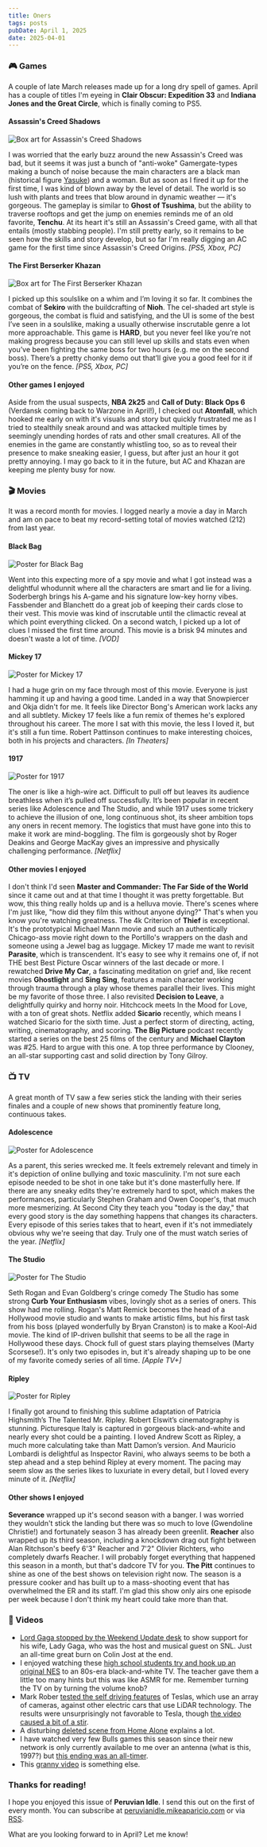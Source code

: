 ```yaml
---
title: Oners
tags: posts
pubDate: April 1, 2025
date: 2025-04-01
---
```


### 🎮 Games

A couple of late March releases made up for a long dry spell of games. April has a couple of titles I'm eyeing in **Clair Obscur: Expedition 33** and **Indiana Jones and the Great Circle**, which is finally coming to PS5.

#### Assassin's Creed Shadows

<img src="https://peruvianidle.mikeaparicio.com/assets/images/ac-shadows.jpg" alt="Box art for Assassin's Creed Shadows" class="boxart">

I was worried that the early buzz around the new Assassin's Creed was bad, but it seems it was just a bunch of "anti-woke" Gamergate-types making a bunch of noise because the main characters are a black man (historical figure [Yasuke](https://en.wikipedia.org/wiki/Yasuke)) and a woman. But as soon as I fired it up for the first time, I was kind of blown away by the level of detail. The world is so lush with plants and trees that blow around in dynamic weather &mdash; it's gorgeous. The gameplay is similar to **Ghost of Tsushima**, but the ability to traverse rooftops and get the jump on enemies reminds me of an old favorite, **Tenchu**. At its heart it's still an Assassin's Creed game, with all that entails (mostly stabbing people). I'm still pretty early, so it remains to be seen how the skills and story develop, but so far I'm really digging an AC game for the first time since Assassin's Creed Origins. _[PS5, Xbox, PC]_

#### The First Berserker Khazan

<img src="https://peruvianidle.mikeaparicio.com/assets/images/first-berserker-khazan.jpg" alt="Box art for The First Berserker Khazan" class="boxart">

I picked up this soulslike on a whim and I’m loving it so far. It combines the combat of **Sekiro** with the buildcrafting of **Nioh**. The cel-shaded art style is gorgeous, the combat is fluid and satisfying, and the UI is some of the best I’ve seen in a soulslike, making a usually otherwise inscrutable genre a lot more approachable. This game is **HARD**, but you never feel like you’re not making progress because you can still level up skills and stats even when you’ve been fighting the same boss for two hours (e.g. me on the second boss). There’s a pretty chonky demo out that’ll give you a good feel for it if you’re on the fence. _[PS5, Xbox, PC]_

#### Other games I enjoyed

Aside from the usual suspects, **NBA 2k25** and **Call of Duty: Black Ops 6** (Verdansk coming back to Warzone in April!), I checked out **Atomfall**, which hooked me early on with it's visuals and story but quickly frustrated me as I tried to stealthily sneak around and was attacked multiple times by seemingly unending hordes of rats and other small creatures. All of the enemies in the game are constantly whistling too, so as to reveal their presence to make sneaking easier, I guess, but after just an hour it got pretty annoying. I may go back to it in the future, but AC and Khazan are keeping me plenty busy for now.

### 🎬 Movies

It was a record month for movies. I logged nearly a movie a day in March and am on pace to beat my record-setting total of movies watched (212) from last year.

#### Black Bag

<img src="https://peruvianidle.mikeaparicio.com/assets/images/black-bag.jpg" alt="Poster for Black Bag" class="boxart">

Went into this expecting more of a spy movie and what I got instead was a delightful whodunnit where all the characters are smart and lie for a living. Soderbergh brings his A-game and his signature low-key horny vibes. Fassbender and Blanchett do a great job of keeping their cards close to their vest. This movie was kind of inscrutable until the climactic reveal at which point everything clicked. On a second watch, I picked up a lot of clues I missed the first time around. This movie is a brisk 94 minutes and doesn't waste a lot of time. _[VOD]_

#### Mickey 17

<img src="https://peruvianidle.mikeaparicio.com/assets/images/mickey-17.jpg" alt="Poster for Mickey 17" class="boxart">

I had a huge grin on my face through most of this movie. Everyone is just hamming it up and having a good time. Landed in a way that Snowpiercer and Okja didn't for me. It feels like Director Bong's American work lacks any and all subtlety. Mickey 17 feels like a fun remix of themes he's explored throughout his career. The more I sat with this movie, the less I loved it, but it's still a fun time. Robert Pattinson continues to make interesting choices, both in his projects and characters. _[In Theaters]_

#### 1917

<img src="https://peruvianidle.mikeaparicio.com/assets/images/1917.jpg" alt="Poster for 1917" class="boxart">

The oner is like a high-wire act. Difficult to pull off but leaves its audience breathless when it’s pulled off successfully. It’s been popular in recent series like Adolescence and The Studio, and while 1917 uses some trickery to achieve the illusion of one, long continuous shot, its sheer ambition tops any oners in recent memory. The logistics that must have gone into this to make it work are mind-boggling. The film is gorgeously shot by Roger Deakins and George MacKay gives an impressive and physically challenging performance. _[Netflix]_


#### Other movies I enjoyed

I don't think I'd seen **Master and Commander: The Far Side of the World** since it came out and at that time I thought it was pretty forgettable. But wow, this thing really holds up and is a helluva movie. There's scenes where I'm just like, "how did they film this without anyone dying?" That's when you know you're watching greatness. The 4k Criterion of **Thief** is exceptional. It's the prototypical Michael Mann movie and such an authentically Chicago-ass movie right down to the Portillo's wrappers on the dash and someone using a Jewel bag as luggage. Mickey 17 made me want to revisit **Parasite**, which is transcendent. It's easy to see why it remains one of, if not THE best Best Picture Oscar winners of the last decade or more. I rewatched **Drive My Car**, a fascinating meditation on grief and, like recent movies **Ghostlight** and **Sing Sing**, features a main character working through trauma through a play whose themes parallel their lives. This might be my favorite of those three. I also revisited **Decision to Leave**, a delightfully quirky and horny noir. Hitchcock meets In the Mood for Love, with a ton of great shots. Netflix added **Sicario** recently, which means I watched Sicario for the sixth time. Just a perfect storm of directing, acting, writing, cinematography, and scoring. **The Big Picture** podcast recently started a series on the best 25 films of the century and **Michael Clayton** was #25. Hard to argue with this one. A top three performance by Clooney, an all-star supporting cast and solid direction by Tony Gilroy.

### 📺 TV

A great month of TV saw a few series stick the landing with their series finales and a couple of new shows that prominently feature long, continuous takes.

#### Adolescence  

<img src="https://peruvianidle.mikeaparicio.com/assets/images/adolescence.jpg" alt="Poster for Adolescence" class="boxart">

As a parent, this series wrecked me. It feels extremely relevant and timely in it's depiction of online bullying and toxic masculinity. I'm not sure each episode needed to be shot in one take but it's done masterfully here. If there are any sneaky edits they're extremely hard to spot, which makes the performances, particularly Stephen Graham and Owen Cooper's, that much more mesmerizing. At Second City they teach you "today is the day," that every good story is the day something happens that changes its characters. Every episode of this series takes that to heart, even if it's not immediately obvious why we're seeing that day. Truly one of the must watch series of the year. _[Netflix]_

#### The Studio

<img src="https://peruvianidle.mikeaparicio.com/assets/images/the-studio.jpg" alt="Poster for The Studio" class="boxart">

Seth Rogan and Evan Goldberg's cringe comedy The Studio has some strong **Curb Your Enthusiasm** vibes, lovingly shot as a series of oners. This show had me rolling. Rogan's Matt Remick becomes the head of a Hollywood movie studio and wants to make artistic films, but his first task from his boss (played wonderfully by Bryan Cranston) is to make a Kool-Aid movie. The kind of IP-driven bullshit that seems to be all the rage in Hollywood these days. Chock full of guest stars playing themselves (Marty Scorsese!). It's only two episodes in, but it's already shaping up to be one of my favorite comedy series of all time. _[Apple TV+]_

#### Ripley

<img src="https://peruvianidle.mikeaparicio.com/assets/images/ripley.jpg" alt="Poster for Ripley" class="boxart">

I finally got around to finishing this sublime adaptation of Patricia Highsmith’s The Talented Mr. Ripley. Robert Elswit’s cinematography is stunning. Picturesque Italy is captured in gorgeous black-and-white and nearly every shot could be a painting. I loved Andrew Scott as Ripley, a much more calculating take than Matt Damon’s version. And Mauricio Lombardi is delightful as Inspector Ravini, who always seems to be both a step ahead and a step behind Ripley at every moment. The pacing may seem slow as the series likes to luxuriate in every detail, but I loved every minute of it. _[Netflix]_

#### Other shows I enjoyed

**Severance** wrapped up it's second season with a banger. I was worried they wouldn't stick the landing but there was so much to love (Gwendoline Christie!) and fortunately season 3 has already been greenlit. **Reacher** also wrapped up its third season, including a knockdown drag out fight between Alan Ritchson's beefy 6'3" Reacher and 7'2" Olivier Richters, who completely dwarfs Reacher. I will probably forget everything that happened this season in a month, but that's dadcore TV for you. **The Pitt** continues to shine as one of the best shows on television right now. The season is a pressure cooker and has built up to a mass-shooting event that has overwhelmed the ER and its staff. I'm glad this show only airs one episode per week because I don't think my heart could take more than that.

### 📱 Videos

* [Lord Gaga stopped by the Weekend Update desk](https://youtu.be/DkJ221t0h5Y?si=PulYuyR5DJmoE_VV) to show support for his wife, Lady Gaga, who was the host and musical guest on SNL. Just an all-time great burn on Colin Jost at the end.
* I enjoyed watching these [high school students try and hook up an original NES](https://youtu.be/roB1f-BVcq8?si=qTOhwGfdSLd-bUOE) to an 80s-era black-and-white TV. The teacher gave them a little too many hints but this was like ASMR for me. Remember turning the TV on by turning the volume knob?
* Mark Rober [tested the self driving features](https://youtu.be/IQJL3htsDyQ?si=MH4-4dKzy2k6kjkj) of Teslas, which use an array of cameras, against other electric cars that use LiDAR technology. The results were unsurprisingly not favorable to Tesla, though [the video caused a bit of a stir](https://www.theverge.com/tesla/631308/mark-rober-tesla-youtube-autopilot-lidar-fake-claims).
* A disturbing [deleted scene from Home Alone](https://youtu.be/eI_H3HqaQLs?si=LQbXfv1TVBQpfDPM) explains a lot.
* I have watched very few Bulls games this season since their new network is only currently available to me over an antenna (what is this, 1997?) but [this ending was an all-timer](https://youtu.be/5bwLIRasSew?si=6kZAcwihIiM8Nm2v).
* This [granny video](https://www.tiktok.com/@rosssmith/video/7485884703929666859?is_from_webapp=1&sender_device=pc&web_id=7433913158727763487) is something else.

### Thanks for reading!

I hope you enjoyed this issue of **Peruvian Idle**. I send this out on the first of every month. You can subscribe at [peruvianidle.mikeaparicio.com](https://peruvianidle.mikeaparicio.com) or via [RSS](https://peruvianidle.mikeaparicio.com/feed.xml).

What are you looking forward to in April? Let me know!